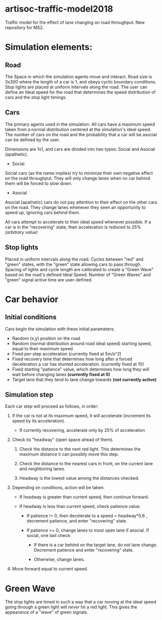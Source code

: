# artisoc-traffic-model2018

Traffic model for the effect of lane changing on road throughput. New repository for MS2.

# Simulation elements:
## Road

The Space in which the simulation agents move and interact.
Road size is 3x300 where the length of a car is 1, and obeys cyclic boundary conditions.
Stop lights are placed at uniform intervals along the road.
The user can define an Ideal speed for the road that determines the speed distribution of cars and the stop light timings.

## Cars

The primary agents used in the simulation.
All cars have a maximum speed taken from a normal distribution centered at the simulation's ideal speed.
The number of cars on the road and the probability that a car will be asocial can be defined by the user.

Dimensions are  1x1, and cars are divided into two types: Social and Asocial (apathetic).

* Social

Social cars (as the name implies) try to minimize their own negative effect on the road throughput.
They will only change lanes when no car behind them will be forced to slow down.

* Asocial

Asocial (apathetic) cars do not pay attention to their effect on the other cars on the road.
They change lanes whenever they seen an opportunity to speed up, ignoring cars behind them.

All cars attempt to accelerate to their ideal speed whenever possible.
If a car is in the "recovering" state, their acceleration is reduced to 25% *(arbitrary value)*

## Stop lights

Placed in uniform intervals along the road.
Cycles between "red" and "green" states, with the "green" state allowing cars to pass through.
Spacing of lights and cycle length are calibrated to create a "Green Wave" based on the road's defined Ideal Speed.
Number of "Green Waves" and "green" signal active time are user-defined.

# Car behavior

## Initial conditions

Cars begin the simulation with these initial parameters:
* Random (x,y) position on the road
* Random (normal distribution around road ideal speed) starting speed, equal to their maximum speed
* Fixed per-step acceleration (currently fixed at 5m/s^2)
* Fixed recovery time that determines how long after a forced deceleration a car has stunted acceleration. (currently fixed at 10)
* Fixed starting "patience" value, which determines how long they will wait before changing lanes **(currently fixed at 0)**
* Target lane that they tend to lane change towards **(not currently active)**

## Simulation step
Each car step will proceed as follows, in order:

1. If the car is not at its maximum speed, it will accelerate (increment its speed by its acceleration).

    * If currently recovering, accelerate only by 25% of acceleration

2. Check its "headway" (open space ahead of them).

    1. Check the distance to the next red light. This determines the maximum distance it can possibly move this step.

    2. Check the distance to the nearest cars in front, on the current lane and neighboring lanes.

    3. Headway is the lowest value among the distances checked.

3. Depending on conditions, action will be taken:

    * If headway is greater than current speed, then continue forward.

    * If headway is less than current speed, check patience value.

        * If patience != 0, then decelerate to a speed = headway\*0.6 , decrement patience, and enter "recovering" state.

        * If patience == 0, change lanes to most open lane if asocial. If social, one last check:

            * If there is a car behind on the target lane, do not lane change. Decrement patience and enter "recovering" state.

            * Otherwise, change lanes.

4. Move forward equal to current speed.

# Green Wave

The stop lights are timed in such a way that a car moving at the ideal speed going through a green light will *never* hit a red light.
This gives the appearance of a "wave" of green signals.
